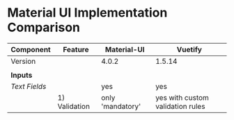 # Material UI Implementation Comparison

| Component | Feature | Material-UI | Vuetify |
|-----------|---------|-------------|---------|
| Version | | 4.0.2 | 1.5.14 | 
|  | | | 
| **Inputs** | | | 
| *Text Fields* | | yes | yes |
| |1) Validation | only 'mandatory' | yes with custom validation rules |
 